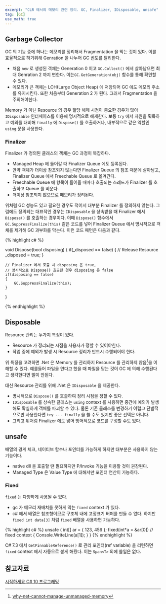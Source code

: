 ```yaml
---
excerpt: "CLR 에서의 메모리 관련 정리. GC, Finalizer, IDisposable, unsafe"
tag: [GC]
use_math: true
---
```


## Garbage Collector

GC 의 기능 중에 하나는 메모리를 정리해서 Fragmentation 을 막는 것이 있다. 이를 효율적으로 하기위해 Genration 을 나누어 GC 빈도를 달리한다.
+ 처음 ```new``` 로 생성된 객체는 Generation 0 이고 ```GC.Collect()``` 에서 살아남으면 최대 Genration 2 까지 변한다. 이는```GC.GetGeneration(obj)``` 함수를 통해 확인할 수 있다.
+ 메모리가 큰 객체는 LOH(Large Object Heap) 에 저장되어 GC 에도 메모리 주소를 유지시킨다. 또한 처음부터 Generation 2 가 된다. 그래서 Fragmentation 을 주의해야한다.

Memory 가 아닌 Resource 의 경우 할당 해제 시점이 중요한 경우가 많아 ```IDisposable``` 인터페이스를 이용해 명시적으로 해제한다. 보통 ```try``` 에서 자원을 획득하고 예외를 대비해 ```finally``` 에 ```Dispose()``` 를 호출하거나, 내부적으로 같은 역할인 ```using``` 문을 사용한다.


### Finalizer

Finalizer 가 정의된 클래스의 객체는 GC 과정이 복잡하다.
+ Managed Heap 에 들어갈 때 Finalizer Queue 에도 등록된다.
+ 만약 객체가 더이상 참조되지 않는다면 Finalizer Queue 의 참조 때문에 살아남고, Finalizer Queue 에서 Freechable Queue 로 옮겨간다. 
+ Freechable Queue 에 항목이 들어올 때마다 호출되는 스레드가 Finalizer 를 호출하고 Queue 를 비운다. 
+ 더이상 참조되지 않으므로 메모리가 정리된다.

위처럼 GC 성능도 있고 필요한 경우도 적어서 대부분 Finalizer 를 정의하지 않는다. 그럼에도 정의되는 대표적인 경우는 ```IDisposable``` 을 상속받을 때 Finalizer 에서 ```Dispose()``` 를 호출하는 경우이다. 이때 ```Dispose()``` 함수에서 ```GC.SuppressFinalize(this)``` 같은 코드를 넣어 Finalizer Queue 에서 명시적으로 객체를 제거해 GC 과부화를 막는다. 이런 코드 패턴은 다음과 같다.

{% highlight c# %}

void Dispose(bool disposing)
{
    if(_disposed == false) 
    {
        // Release Resource
        _disposed = true;
    }

    // Finalizer 에서 호출 시 disposing 은 true, 
    // 명시적으로 Dispose() 호출한 경우 disposing 은 false
    if(disposing == false)
    {
        GC.SuppressFinalize(this);
    }
}

{% endhighlight %}


## Disposable

Resource 관리는 두가지 특징이 있다.
+ Resource 가 정리되는 시점을 사용자가 정할 수 있어야한다. 
+ 작업 중에 예외가 발생 시 Resource 정리가 반드시 수행되어야 한다. 

위 특징을 고려하면 .Net 은 Memory 를 관리하지 Resource 를 관리하지 않음[^SO1]을 이해할 수 있다. 예를들어 파일을 연다고 했을 때 파일을 닫는 것이 GC 에 의해 수행된다고 생각한다면 말이 안된다. 

대신 Resource 관리를 위해 .Net 은 ```IDisposable``` 을 제공한다.
+ 명시적으로 ```Dispose()``` 를 호출하여 정리 시점을 정할 수 있다.
+ ```IDisposable``` 를 상속한 클래스는 ```using``` context 를 사용하면 중간에 예외가 발생해도 확실하게 객체를 파괴할 수 있다. 물론 기존 클래스를 변경하기 어렵고 단발적으로만 사용한다면 ```try ... finally``` 을 쓸 수도 있지만 좋은 선택은 아니다.
+ 그리고 위처럼 Finalizer 에도 넣어 방어적으로 코드를 구성할 수도 있다.



## unsafe

배열의 경계 체크, 네이티브 함수나 포인터를 가능하게 하지만 대부분은 사용하지 않는 기능이다.
+ native dll 을 호출할 땐 필요하지만 P/Invoke 기능을 이용할 것이 권장된다. 
+ Managed Type 은 Value Type 에 대해서만 포인터 연산이 가능하다.

### Fixed

```fixed``` 는 다양하게 사용될 수 있다.
+ gc 가 메모리 재배치를 못하게 막는 ```fixed``` context 가 있다.
+ c# 에서 배열은 참조형이므로 구조체 내에 고정크기 버퍼를 만들 수 없다. 하지만 ```fixed int data[3]``` 처럼 ```fixed``` 배열을 사용하면 가능하다.

{% highlight c# %}
unsafe
{
    int[] ar = { 123, 456 };
    fixed(int*a = &ar[0]) // fixed context
    {
        Console.WriteLine(a[1]);
    }
}
{% endhighlight %}

C# 7.3 에서 ```GetPinnableReference()``` 로 관리 포인터(ref variable) 을 리턴하면 ```fixed``` context 에서 자동으로 붙게 해줬다. 이는 ```Span<T>``` 외에 쓸일은 없다. 





## 참고자료

[시작하세요 C# 10 프로그래밍](https://www.aladin.co.kr/shop/wproduct.aspx?ItemId=303298623)

[^SO1]: [why-net-cannot-manage-unmanaged-memory](https://stackoverflow.com/questions/35386769/why-net-cannot-manage-unmanaged-memory)